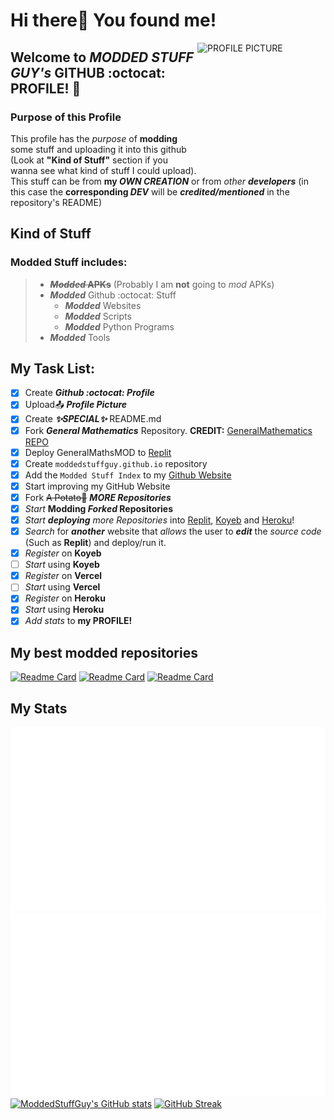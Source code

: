 # Hi there👋 You found me!

<img alt="PROFILE PICTURE" align="right" width="205" height="205" src="https://encrypted-tbn0.gstatic.com/images?q=tbn:ANd9GcQHOIrpEnyNe7uOZ8h1h1F2Hm-bxBHgm8yfiCPlW9Dd7mWjSve1Ih4f0SgxgGbHeRshR5E&usqp=CAU">

## Welcome to ***MODDED STUFF GUY's*** GITHUB :octocat: PROFILE! 🎉

### Purpose of this Profile
This profile has the *purpose* of **modding** some stuff and uploading it into this github (Look at **"Kind of Stuff"** section if you wanna see what kind of stuff I could upload). This stuff can be from **my *OWN CREATION*** or from *other **developers*** (in this case the **corresponding *DEV*** will be ***credited/mentioned*** in the repository's README)

## Kind of Stuff
### Modded Stuff includes:
> - ~~***Modded* APKs**~~ (Probably I am **not** going to *mod* APKs)
> - ***Modded*** Github :octocat: Stuff
>   - ***Modded*** Websites
>   - ***Modded*** Scripts
>   - ***Modded*** Python Programs
> - ***Modded*** Tools

## My Task List:
- [x] Create ***Github :octocat: Profile***
- [x] Upload📤 ***Profile Picture***
- [x] Create ***✨SPECIAL✨*** README.md
- [x] Fork ***General Mathematics*** Repository. **CREDIT:** [GeneralMathematics REPO](https://github.com/GeneralMathematics/General-Mathematics-Beta)
- [x] Deploy GeneralMathsMOD to [Replit](https://replit.com)
- [x] Create `moddedstuffguy.github.io` repository 
- [x] Add the `Modded Stuff Index` to my [Github Website](https://moddedstuffguy.github.io)
- [x] Start improving my GitHub Website
- [x] Fork ~~A Potato🥔~~ ***MORE Repositories***
- [x] *Start* **Modding *Forked* Repositories**
- [x] *Start **deploying** more Repositories* into [Replit](https://replit.com), [Koyeb](https://koyeb.com) and [Heroku](https://heroku.com)! 
- [x] *Search* for ***another*** website that *allows* the user to ***edit*** the *source code* (Such as **Replit**) and deploy/run it.
- [x] *Register* on **Koyeb**
- [ ] *Start* using **Koyeb**
- [x] *Register* on **Vercel**
- [ ] *Start* using **Vercel**
- [x] *Register* on **Heroku**
- [x] *Start* using **Heroku**
- [x] *Add stats* to **my PROFILE!**

## My best modded repositories
[![Readme Card](https://github-readme-stats.vercel.app/api/pin/?username=moddedstuffguy&repo=GeneralMathsMOD&theme=synthwave)](https://github.com/moddedstuffguy/GeneralMathsMOD)
[![Readme Card](https://github-readme-stats.vercel.app/api/pin/?username=moddedstuffguy&repo=WomginxMOD&theme=merko)](https://github.com/moddedstuffguy/WomginxMOD)
[![Readme Card](https://github-readme-stats.vercel.app/api/pin/?username=moddedstuffguy&repo=ZenoMOD&theme=cobalt)](https://github.com/moddedstuffguy/ZenoMOD)

## My Stats
![My STATS](https://raw.githubusercontent.com/moddedstuffguy/mySTATS/master/generated/overview.svg#gh-dark-mode-only)
![My STATS](https://raw.githubusercontent.com/moddedstuffguy/mySTATS/master/generated/languages.svg#gh-dark-mode-only)
[![ModdedStuffGuy's GitHub stats](https://github-readme-stats.vercel.app/api?username=moddedstuffguy&show_icons=true&theme=ocean_dark)](https://github.com/anuraghazra/github-readme-stats)
[![GitHub Streak](https://streak-stats.demolab.com?user=moddedstuffguy&theme=chartreuse-dark&border_radius=4.6)](https://git.io/streak-stats)
